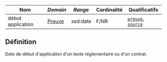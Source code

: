 | **Nom**           | ***Domain***                          | ***Range*** | **Cardinalité** | **Qualificatifs**                            |
| ----------------- | ------------------------------------- | ----------- | --------------- | -------------------------------------------- |
| début application | [Preuve](../Classes/Preuve/Preuve.md) | xsd:date    | F/NR            | [`preuve`](preuve.md), [`source`](source.md) |

## Définition

Date de début d'application d'un texte réglementaire ou d'un contrat.
